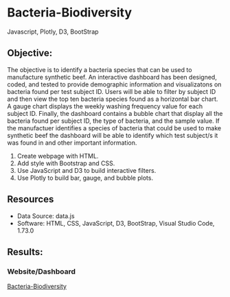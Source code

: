 # Bacteria-Biodiversity
Javascript, Plotly, D3, BootStrap



## Objective:
The objective is to identify a bacteria species that can be used to manufacture synthetic beef. An interactive dashboard has been designed, coded, and tested to provide demographic information and visualizatons on bacteria found per test subject ID. Users will be able to filter by subject ID and then view the top ten bacteria species found as a horizontal bar chart. A gauge chart displays the weekly washing frequency value for each subject ID. Finally, the dashboard contains a bubble chart that display all the bacteria found per subject ID, the type of bacteria, and the sample value. If the manufactuer identifies a species of bacteria that could be used to make synthetic beef the dashboard will be able to identify which test subject/s it was found in and other important information. 

1. Create webpage with HTML. 
2. Add style with Bootstrap and CSS.
3. Use JavaScript and D3 to build interactive filters.
4. Use Plotly to build bar, gauge, and bubble plots. 

## Resources
- Data Source: data.js
- Software: HTML, CSS, JavaScript, D3, BootStrap, Visual Studio Code, 1.73.0

## Results:

### Website/Dashboard
<a href="https://cjstreet.github.io/Bacteria-Biodiversity/">Bacteria-Biodiversity</a>
